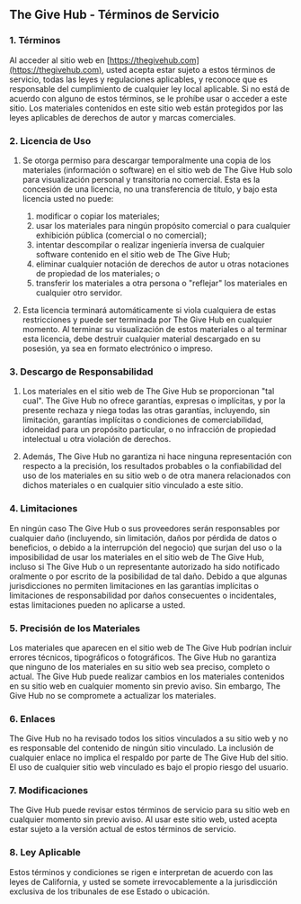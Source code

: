 ## The Give Hub - Términos de Servicio

### 1. Términos
Al acceder al sitio web en [https://thegivehub.com](https://thegivehub.com), usted acepta estar sujeto a estos términos de servicio, todas las leyes y regulaciones aplicables, y reconoce que es responsable del cumplimiento de cualquier ley local aplicable. Si no está de acuerdo con alguno de estos términos, se le prohíbe usar o acceder a este sitio. Los materiales contenidos en este sitio web están protegidos por las leyes aplicables de derechos de autor y marcas comerciales.

### 2. Licencia de Uso
1. Se otorga permiso para descargar temporalmente una copia de los materiales (información o software) en el sitio web de The Give Hub solo para visualización personal y transitoria no comercial. Esta es la concesión de una licencia, no una transferencia de título, y bajo esta licencia usted no puede:
   1. modificar o copiar los materiales;
   2. usar los materiales para ningún propósito comercial o para cualquier exhibición pública (comercial o no comercial);
   3. intentar descompilar o realizar ingeniería inversa de cualquier software contenido en el sitio web de The Give Hub;
   4. eliminar cualquier notación de derechos de autor u otras notaciones de propiedad de los materiales; o
   5. transferir los materiales a otra persona o "reflejar" los materiales en cualquier otro servidor.

2. Esta licencia terminará automáticamente si viola cualquiera de estas restricciones y puede ser terminada por The Give Hub en cualquier momento. Al terminar su visualización de estos materiales o al terminar esta licencia, debe destruir cualquier material descargado en su posesión, ya sea en formato electrónico o impreso.

### 3. Descargo de Responsabilidad
1. Los materiales en el sitio web de The Give Hub se proporcionan "tal cual". The Give Hub no ofrece garantías, expresas o implícitas, y por la presente rechaza y niega todas las otras garantías, incluyendo, sin limitación, garantías implícitas o condiciones de comerciabilidad, idoneidad para un propósito particular, o no infracción de propiedad intelectual u otra violación de derechos.

2. Además, The Give Hub no garantiza ni hace ninguna representación con respecto a la precisión, los resultados probables o la confiabilidad del uso de los materiales en su sitio web o de otra manera relacionados con dichos materiales o en cualquier sitio vinculado a este sitio.

### 4. Limitaciones
En ningún caso The Give Hub o sus proveedores serán responsables por cualquier daño (incluyendo, sin limitación, daños por pérdida de datos o beneficios, o debido a la interrupción del negocio) que surjan del uso o la imposibilidad de usar los materiales en el sitio web de The Give Hub, incluso si The Give Hub o un representante autorizado ha sido notificado oralmente o por escrito de la posibilidad de tal daño. Debido a que algunas jurisdicciones no permiten limitaciones en las garantías implícitas o limitaciones de responsabilidad por daños consecuentes o incidentales, estas limitaciones pueden no aplicarse a usted.

### 5. Precisión de los Materiales
Los materiales que aparecen en el sitio web de The Give Hub podrían incluir errores técnicos, tipográficos o fotográficos. The Give Hub no garantiza que ninguno de los materiales en su sitio web sea preciso, completo o actual. The Give Hub puede realizar cambios en los materiales contenidos en su sitio web en cualquier momento sin previo aviso. Sin embargo, The Give Hub no se compromete a actualizar los materiales.

### 6. Enlaces
The Give Hub no ha revisado todos los sitios vinculados a su sitio web y no es responsable del contenido de ningún sitio vinculado. La inclusión de cualquier enlace no implica el respaldo por parte de The Give Hub del sitio. El uso de cualquier sitio web vinculado es bajo el propio riesgo del usuario.

### 7. Modificaciones
The Give Hub puede revisar estos términos de servicio para su sitio web en cualquier momento sin previo aviso. Al usar este sitio web, usted acepta estar sujeto a la versión actual de estos términos de servicio.

### 8. Ley Aplicable
Estos términos y condiciones se rigen e interpretan de acuerdo con las leyes de California, y usted se somete irrevocablemente a la jurisdicción exclusiva de los tribunales de ese Estado o ubicación.
